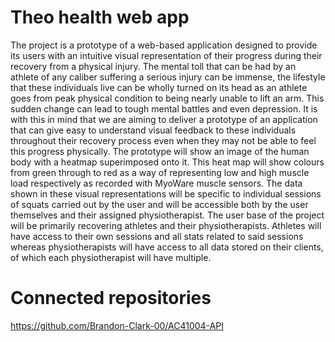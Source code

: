 # Theo health web app

The project is a prototype of a web-based application designed to provide its users with an intuitive visual representation of their progress during their recovery from a physical injury. The mental toll that can be had by an athlete of any caliber suffering a serious injury can be immense, the lifestyle that these individuals live can be wholly turned on its head as an athlete goes from peak physical condition to being nearly unable to lift an arm. This sudden change can lead to tough mental battles and even depression. It is with this in mind that we are aiming to deliver a prototype of an application that can give easy to understand visual feedback to these individuals throughout their recovery process even when they may not be able to feel this progress physically.
The prototype will show an image of the human body with a heatmap superimposed onto it. This heat map will show colours from green through to red as a way of representing low and high muscle load respectively as recorded with MyoWare muscle sensors. The data shown in these visual representations will be specific to individual sessions of squats carried out by the user and will be accessible both by the user themselves and their assigned physiotherapist.
The user base of the project will be primarily recovering athletes and their physiotherapists. Athletes will have access to their own sessions and all stats related to said sessions whereas physiotherapists will have access to all data stored on their clients, of which each  physiotherapist will have multiple.

# Connected repositories

https://github.com/Brandon-Clark-00/AC41004-API











